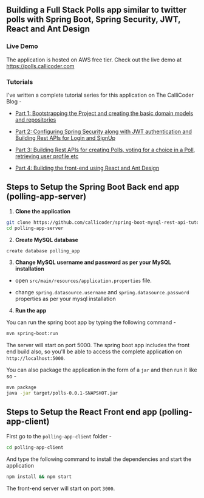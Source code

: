## Building a Full Stack Polls app similar to twitter polls with Spring Boot, Spring Security, JWT, React and Ant Design

### Live Demo
 	 
The application is hosted on AWS free tier. Check out the live demo at https://polls.callicoder.com

### Tutorials

I've written a complete tutorial series for this application on The CalliCoder Blog -

+ [Part 1: Bootstrapping the Project and creating the basic domain models and repositories](https://www.callicoder.com/spring-boot-spring-security-jwt-mysql-react-app-part-1/)

+ [Part 2: Configuring Spring Security along with JWT authentication and Building Rest APIs for Login and SignUp](https://www.callicoder.com/spring-boot-spring-security-jwt-mysql-react-app-part-2/)

+ [Part 3: Building Rest APIs for creating Polls, voting for a choice in a Poll, retrieving user profile etc](https://www.callicoder.com/spring-boot-spring-security-jwt-mysql-react-app-part-3/)

+ [Part 4: Building the front-end using React and Ant Design](https://www.callicoder.com/spring-boot-spring-security-jwt-mysql-react-app-part-4/)

## Steps to Setup the Spring Boot Back end app (polling-app-server)

1. **Clone the application**

```bash
git clone https://github.com/callicoder/spring-boot-mysql-rest-api-tutorial.git
cd polling-app-server
```

2. **Create MySQL database**

```bash
create database polling_app
```

3. **Change MySQL username and password as per your MySQL installation**

+ open `src/main/resources/application.properties` file.

+ change `spring.datasource.username` and `spring.datasource.password` properties as per your mysql installation

4. **Run the app**

You can run the spring boot app by typing the following command -

```bash
mvn spring-boot:run
```

The server will start on port 5000. The spring boot app includes the front end build also, so you'll be able to access the complete application on `http://localhost:5000`.

You can also package the application in the form of a `jar` and then run it like so -

```bash
mvn package
java -jar target/polls-0.0.1-SNAPSHOT.jar
```

## Steps to Setup the React Front end app (polling-app-client)

First go to the `polling-app-client` folder -

```bash
cd polling-app-client
```

And type the following command to install the dependencies and start the application

```bash
npm install && npm start
```

The front-end server will start on port `3000`.